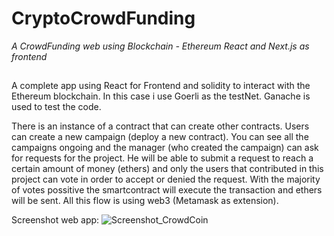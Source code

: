 # CryptoCrowdFunding

_A CrowdFunding web using Blockchain - Ethereum
React and Next.js as frontend_

## 

A complete app using React for Frontend and solidity to interact with the Ethereum blockchain. In this case i use Goerli as the testNet.
Ganache is used to test the code.

There is an instance of a contract that can create other contracts.
Users can create a new campaign (deploy a new contract).
You can see all the campaigns ongoing and the manager (who created the campaign) can ask for requests for the project.
He will be able to submit a request to reach a certain amount of money (ethers) and only the users that contributed in this project can vote in order to accept or denied the request. With the majority of votes possitive the smartcontract will execute the transaction and ethers will be sent.
All this flow is using web3 (Metamask as extension).


Screenshot web app:
![Screenshot_CrowdCoin](https://user-images.githubusercontent.com/46672868/151239099-6f4206ad-3e73-4bac-b709-16081b37a0bd.png)
